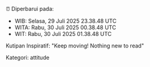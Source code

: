⏰ Diperbarui pada:
- WIB: Selasa, 29 Juli 2025 23.38.48 UTC
- WITA: Rabu, 30 Juli 2025 00.38.48 UTC
- WIT: Rabu, 30 Juli 2025 01.38.48 UTC

Kutipan Inspiratif:
"Keep moving! Nothing new to read"


Kategori: attitude


